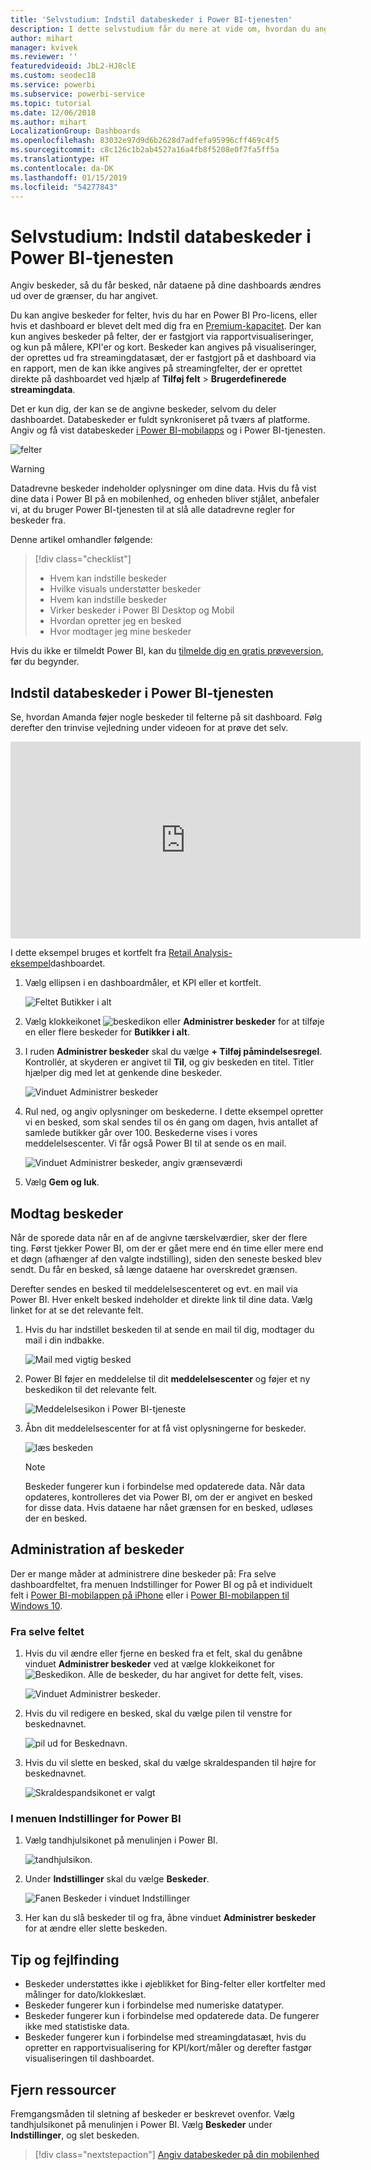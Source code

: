 ```yaml
---
title: 'Selvstudium: Indstil databeskeder i Power BI-tjenesten'
description: I dette selvstudium får du mere at vide om, hvordan du angiver beskeder, så du får besked, når dataene i dine dashboards ændres ud over de grænser, du har angivet i Microsoft Power BI-tjenesten.
author: mihart
manager: kvivek
ms.reviewer: ''
featuredvideoid: JbL2-HJ8clE
ms.custom: seodec18
ms.service: powerbi
ms.subservice: powerbi-service
ms.topic: tutorial
ms.date: 12/06/2018
ms.author: mihart
LocalizationGroup: Dashboards
ms.openlocfilehash: 83032e97d9d6b2628d7adfefa95996cff469c4f5
ms.sourcegitcommit: c8c126c1b2ab4527a16a4fb8f5208e0f7fa5ff5a
ms.translationtype: HT
ms.contentlocale: da-DK
ms.lasthandoff: 01/15/2019
ms.locfileid: "54277843"
---
```

# <a name="tutorial-set-data-alerts-in-power-bi-service"></a>Selvstudium: Indstil databeskeder i Power BI-tjenesten
Angiv beskeder, så du får besked, når dataene på dine dashboards ændres ud over de grænser, du har angivet. 

Du kan angive beskeder for felter, hvis du har en Power BI Pro-licens, eller hvis et dashboard er blevet delt med dig fra en [Premium-kapacitet](../service-premium.md). Der kan kun angives beskeder på felter, der er fastgjort via rapportvisualiseringer, og kun på målere, KPI'er og kort. Beskeder kan angives på visualiseringer, der oprettes ud fra streamingdatasæt, der er fastgjort på et dashboard via en rapport, men de kan ikke angives på streamingfelter, der er oprettet direkte på dashboardet ved hjælp af **Tilføj felt** > **Brugerdefinerede streamingdata**. 

Det er kun dig, der kan se de angivne beskeder, selvom du deler dashboardet. Databeskeder er fuldt synkroniseret på tværs af platforme. Angiv og få vist databeskeder [i Power BI-mobilapps](mobile/mobile-set-data-alerts-in-the-mobile-apps.md) og i Power BI-tjenesten. 

![felter](../media/service-set-data-alerts/powerbi-alert-types-new.png)

> [!WARNING]
> Datadrevne beskeder indeholder oplysninger om dine data. Hvis du få vist dine data i Power BI på en mobilenhed, og enheden bliver stjålet, anbefaler vi, at du bruger Power BI-tjenesten til at slå alle datadrevne regler for beskeder fra.
> 

Denne artikel omhandler følgende:
> [!div class="checklist"]
> * Hvem kan indstille beskeder
> * Hvilke visuals understøtter beskeder
> * Hvem kan indstille beskeder
> * Virker beskeder i Power BI Desktop og Mobil
> * Hvordan opretter jeg en besked
> * Hvor modtager jeg mine beskeder

Hvis du ikke er tilmeldt Power BI, kan du [tilmelde dig en gratis prøveversion](https://app.powerbi.com/signupredirect?pbi_source=web), før du begynder.

## <a name="set-data-alerts-in-power-bi-service"></a>Indstil databeskeder i Power BI-tjenesten
Se, hvordan Amanda føjer nogle beskeder til felterne på sit dashboard. Følg derefter den trinvise vejledning under videoen for at prøve det selv.

<iframe width="560" height="315" src="https://www.youtube.com/embed/JbL2-HJ8clE" frameborder="0" allowfullscreen></iframe>

I dette eksempel bruges et kortfelt fra [Retail Analysis-eksempel](http://go.microsoft.com/fwlink/?LinkId=529778)dashboardet.

1. Vælg ellipsen i en dashboardmåler, et KPI eller et kortfelt.
   
   ![Feltet Butikker i alt](media/end-user-alerts/powerbi-card.png)
2. Vælg klokkeikonet ![beskedikon](media/end-user-alerts/power-bi-bell-icon.png) eller **Administrer beskeder** for at tilføje en eller flere beskeder for **Butikker i alt**.
   
1. I ruden **Administrer beskeder** skal du vælge **+ Tilføj påmindelsesregel**.  Kontrollér, at skyderen er angivet til **Til**, og giv beskeden en titel. Titler hjælper dig med let at genkende dine beskeder.
   
   ![Vinduet Administrer beskeder](media/end-user-alerts/powerbi-alert-title.png)
4. Rul ned, og angiv oplysninger om beskederne.  I dette eksempel opretter vi en besked, som skal sendes til os én gang om dagen, hvis antallet af samlede butikker går over 100. Beskederne vises i vores meddelelsescenter. Vi får også Power BI til at sende os en mail.
   
   ![Vinduet Administrer beskeder, angiv grænseværdi](media/end-user-alerts/power-bi-set-alert-details.png)
5. Vælg **Gem og luk**.

## <a name="receiving-alerts"></a>Modtag beskeder
Når de sporede data når en af de angivne tærskelværdier, sker der flere ting. Først tjekker Power BI, om der er gået mere end én time eller mere end et døgn (afhænger af den valgte indstilling), siden den seneste besked blev sendt. Du får en besked, så længe dataene har overskredet grænsen.

Derefter sendes en besked til meddelelsescenteret og evt. en mail via Power BI. Hver enkelt besked indeholder et direkte link til dine data. Vælg linket for at se det relevante felt.  

1. Hvis du har indstillet beskeden til at sende en mail til dig, modtager du mail i din indbakke.
   
   ![Mail med vigtig besked](media/end-user-alerts/powerbi-alerts-email.png)
2. Power BI føjer en meddelelse til dit **meddelelsescenter** og føjer et ny beskedikon til det relevante felt.
   
   ![Meddelelsesikon i Power BI-tjeneste](media/end-user-alerts/powerbi-alert-notifications.png)
3. Åbn dit meddelelsescenter for at få vist oplysningerne for beskeder.
   
    ![læs beskeden](media/end-user-alerts/powerbi-alert-notification.png)
   
   > [!NOTE]
   > Beskeder fungerer kun i forbindelse med opdaterede data. Når data opdateres, kontrolleres det via Power BI, om der er angivet en besked for disse data. Hvis dataene har nået grænsen for en besked, udløses der en besked.
   > 
   > 

## <a name="managing-alerts"></a>Administration af beskeder
Der er mange måder at administrere dine beskeder på: Fra selve dashboardfeltet, fra menuen Indstillinger for Power BI og på et individuelt felt i [Power BI-mobilappen på iPhone](mobile/mobile-set-data-alerts-in-the-mobile-apps.md) eller i [Power BI-mobilappen til Windows 10](mobile/mobile-set-data-alerts-in-the-mobile-apps.md).

### <a name="from-the-tile-itself"></a>Fra selve feltet
1. Hvis du vil ændre eller fjerne en besked fra et felt, skal du genåbne vinduet **Administrer beskeder** ved at vælge klokkeikonet for ![Beskedikon](media/end-user-alerts/power-bi-bell-icon.png). Alle de beskeder, du har angivet for dette felt, vises.
   
    ![Vinduet Administrer beskeder](media/end-user-alerts/powerbi-see-alerts.png).
2. Hvis du vil redigere en besked, skal du vælge pilen til venstre for beskednavnet.
   
    ![pil ud for Beskednavn](media/end-user-alerts/powerbi-see-alerts-arrow.png).
3. Hvis du vil slette en besked, skal du vælge skraldespanden til højre for beskednavnet.
   
      ![Skraldespandsikonet er valgt](media/end-user-alerts/powerbi-see-alerts-delete.png)

### <a name="from-the-power-bi-settings-menu"></a>I menuen Indstillinger for Power BI
1. Vælg tandhjulsikonet på menulinjen i Power BI.
   
    ![tandhjulsikon](media/end-user-alerts/powerbi-gear-icon.png).
2. Under **Indstillinger** skal du vælge **Beskeder**.
   
    ![Fanen Beskeder i vinduet Indstillinger](media/end-user-alerts/powerbi-alert-settings.png)
3. Her kan du slå beskeder til og fra, åbne vinduet **Administrer beskeder** for at ændre eller slette beskeden.

## <a name="tips-and-troubleshooting"></a>Tip og fejlfinding
* Beskeder understøttes ikke i øjeblikket for Bing-felter eller kortfelter med målinger for dato/klokkeslæt.
* Beskeder fungerer kun i forbindelse med numeriske datatyper.
* Beskeder fungerer kun i forbindelse med opdaterede data. De fungerer ikke med statistiske data.
* Beskeder fungerer kun i forbindelse med streamingdatasæt, hvis du opretter en rapportvisualisering for KPI/kort/måler og derefter fastgør visualiseringen til dashboardet.

## <a name="clean-up-resources"></a>Fjern ressourcer
Fremgangsmåden til sletning af beskeder er beskrevet ovenfor. Vælg tandhjulsikonet på menulinjen i Power BI. Vælg **Beskeder** under **Indstillinger**, og slet beskeden.

> [!div class="nextstepaction"]
> [Angiv databeskeder på din mobilenhed](mobile/mobile-set-data-alerts-in-the-mobile-apps.md)



